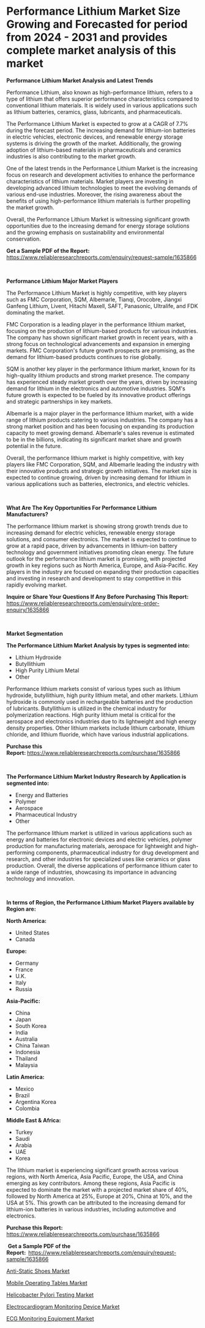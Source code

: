 <p><h1>Performance Lithium Market Size Growing and Forecasted for period from 2024 - 2031 and provides complete market analysis of this market</h1></p><p><strong>Performance Lithium Market Analysis and Latest Trends</strong></p>
<p><p>Performance Lithium, also known as high-performance lithium, refers to a type of lithium that offers superior performance characteristics compared to conventional lithium materials. It is widely used in various applications such as lithium batteries, ceramics, glass, lubricants, and pharmaceuticals.</p><p>The Performance Lithium Market is expected to grow at a CAGR of 7.7% during the forecast period. The increasing demand for lithium-ion batteries in electric vehicles, electronic devices, and renewable energy storage systems is driving the growth of the market. Additionally, the growing adoption of lithium-based materials in pharmaceuticals and ceramics industries is also contributing to the market growth.</p><p>One of the latest trends in the Performance Lithium Market is the increasing focus on research and development activities to enhance the performance characteristics of lithium materials. Market players are investing in developing advanced lithium technologies to meet the evolving demands of various end-use industries. Moreover, the rising awareness about the benefits of using high-performance lithium materials is further propelling the market growth.</p><p>Overall, the Performance Lithium Market is witnessing significant growth opportunities due to the increasing demand for energy storage solutions and the growing emphasis on sustainability and environmental conservation.</p></p>
<p><strong>Get a Sample PDF of the Report:&nbsp;</strong> <a href="https://www.reliableresearchreports.com/enquiry/request-sample/1635866">https://www.reliableresearchreports.com/enquiry/request-sample/1635866</a></p>
<p>&nbsp;</p>
<p><strong>Performance Lithium Major Market Players</strong></p>
<p><p>The Performance Lithium Market is highly competitive, with key players such as FMC Corporation, SQM, Albemarle, Tianqi, Orocobre, Jiangxi Ganfeng Lithium, Livent, Hitachi Maxell, SAFT, Panasonic, Ultralife, and FDK dominating the market. </p><p>FMC Corporation is a leading player in the performance lithium market, focusing on the production of lithium-based products for various industries. The company has shown significant market growth in recent years, with a strong focus on technological advancements and expansion in emerging markets. FMC Corporation's future growth prospects are promising, as the demand for lithium-based products continues to rise globally.</p><p>SQM is another key player in the performance lithium market, known for its high-quality lithium products and strong market presence. The company has experienced steady market growth over the years, driven by increasing demand for lithium in the electronics and automotive industries. SQM's future growth is expected to be fueled by its innovative product offerings and strategic partnerships in key markets.</p><p>Albemarle is a major player in the performance lithium market, with a wide range of lithium products catering to various industries. The company has a strong market position and has been focusing on expanding its production capacity to meet growing demand. Albemarle's sales revenue is estimated to be in the billions, indicating its significant market share and growth potential in the future.</p><p>Overall, the performance lithium market is highly competitive, with key players like FMC Corporation, SQM, and Albemarle leading the industry with their innovative products and strategic growth initiatives. The market size is expected to continue growing, driven by increasing demand for lithium in various applications such as batteries, electronics, and electric vehicles.</p></p>
<p>&nbsp;</p>
<p><strong>What Are The Key Opportunities For Performance Lithium Manufacturers?</strong></p>
<p><p>The performance lithium market is showing strong growth trends due to increasing demand for electric vehicles, renewable energy storage solutions, and consumer electronics. The market is expected to continue to grow at a rapid pace, driven by advancements in lithium-ion battery technology and government initiatives promoting clean energy. The future outlook for the performance lithium market is promising, with projected growth in key regions such as North America, Europe, and Asia-Pacific. Key players in the industry are focused on expanding their production capacities and investing in research and development to stay competitive in this rapidly evolving market.</p></p>
<p><strong>Inquire or Share Your Questions If Any Before Purchasing This Report:</strong> <a href="https://www.reliableresearchreports.com/enquiry/pre-order-enquiry/1635866">https://www.reliableresearchreports.com/enquiry/pre-order-enquiry/1635866</a></p>
<p>&nbsp;</p>
<p><strong>Market Segmentation</strong></p>
<p><strong>The Performance Lithium Market Analysis by types is segmented into:</strong></p>
<p><ul><li>Lithium Hydroxide</li><li>Butyllithium</li><li>High Purity Lithium Metal</li><li>Other</li></ul></p>
<p><p>Performance lithium markets consist of various types such as lithium hydroxide, butyllithium, high purity lithium metal, and other markets. Lithium hydroxide is commonly used in rechargeable batteries and the production of lubricants. Butyllithium is utilized in the chemical industry for polymerization reactions. High purity lithium metal is critical for the aerospace and electronics industries due to its lightweight and high energy density properties. Other lithium markets include lithium carbonate, lithium chloride, and lithium fluoride, which have various industrial applications.</p></p>
<p><strong>Purchase this Report:&nbsp;</strong><a href="https://www.reliableresearchreports.com/purchase/1635866">https://www.reliableresearchreports.com/purchase/1635866</a></p>
<p>&nbsp;</p>
<p><strong>The Performance Lithium Market Industry Research by Application is segmented into:</strong></p>
<p><ul><li>Energy and Batteries</li><li>Polymer</li><li>Aerospace</li><li>Pharmaceutical Industry</li><li>Other</li></ul></p>
<p><p>The performance lithium market is utilized in various applications such as energy and batteries for electronic devices and electric vehicles, polymer production for manufacturing materials, aerospace for lightweight and high-performing components, pharmaceutical industry for drug development and research, and other industries for specialized uses like ceramics or glass production. Overall, the diverse applications of performance lithium cater to a wide range of industries, showcasing its importance in advancing technology and innovation.</p></p>
<p>&nbsp;</p>
<p><strong>In terms of Region, the Performance Lithium Market Players available by Region are:</strong></p>
<p>
    <p> <strong> North America: </strong>
        <ul>
            <li>United States</li>
            <li>Canada</li>
        </ul>
        </p> 
    <p> <strong> Europe: </strong>
        <ul>
            <li>Germany</li>
            <li>France</li>
            <li>U.K.</li>
            <li>Italy</li>
            <li>Russia</li>
        </ul>
        </p> 
    <p> <strong> Asia-Pacific: </strong>
        <ul>
            <li>China</li>
            <li>Japan</li>
            <li>South Korea</li>
            <li>India</li>
            <li>Australia</li>
            <li>China Taiwan</li>
            <li>Indonesia</li>
            <li>Thailand</li>
            <li>Malaysia</li>
        </ul>
        </p> 
    <p> <strong> Latin America: </strong>
        <ul>
            <li>Mexico</li>
            <li>Brazil</li>
            <li>Argentina Korea</li>
            <li>Colombia</li>
        </ul>
        </p> 
    <p> <strong> Middle East & Africa: </strong>
        <ul>
            <li>Turkey</li>
            <li>Saudi</li>
            <li>Arabia</li>
            <li>UAE</li>
            <li>Korea</li>
        </ul>
    </p>
    </p>
<p><p>The lithium market is experiencing significant growth across various regions, with North America, Asia Pacific, Europe, the USA, and China emerging as key contributors. Among these regions, Asia Pacific is expected to dominate the market with a projected market share of 40%, followed by North America at 25%, Europe at 20%, China at 10%, and the USA at 5%. This growth can be attributed to the increasing demand for lithium-ion batteries in various industries, including automotive and electronics.</p></p>
<p><strong>Purchase this Report: </strong><a href="https://www.reliableresearchreports.com/purchase/1635866">https://www.reliableresearchreports.com/purchase/1635866</a></p>
<p>&nbsp;<strong>Get a Sample PDF of the Report:&nbsp;&nbsp;</strong><a href="https://www.reliableresearchreports.com/enquiry/request-sample/1635866">https://www.reliableresearchreports.com/enquiry/request-sample/1635866</a></p>
<p><strong></strong></p>
<p><p><a href="https://github.com/bobicer/Market-Research-Report-List-1/blob/main/anti-static-shoes-market.md">Anti-Static Shoes Market</a></p><p><a href="https://medium.com/@frankpeters35/analyzing-mobile-operating-tables-market-global-industry-perspective-and-forecast-2024-to-2031-010b67ded28b">Mobile Operating Tables Market</a></p><p><a href="https://medium.com/@frankpeters35/helicobacter-pylori-testing-nbsp-market-focuses-on-market-share-size-and-projected-forecast-till-cd2bab2ca9e1">Helicobacter Pylori Testing Market</a></p><p><a href="https://medium.com/@anibalstamm1912/analyzing-electrocardiogram-monitoring-device-market-global-industry-perspective-and-forecast-443a606311e6">Electrocardiogram Monitoring Device Market</a></p><p><a href="https://medium.com/@anibalstamm1912/ecg-monitoring-equipment-market-insight-market-trends-growth-forecasted-from-2024-to-2031-ed9c7d00f709">ECG Monitoring Equipment Market</a></p></p>